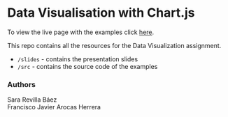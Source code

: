 # Data Visualisation with Chart.js

To view the live page with the examples click [here](https://ull-esit-inf-pai-2019-2020.github.io/2019-2020-pai-data-visualization-sara-francisco).

This repo contains all the resources for the Data Visualization assignment.

- `/slides` - contains the presentation slides
- `/src` - contains the source code of the examples


### Authors
Sara Revilla Báez  
Francisco Javier Arocas Herrera
